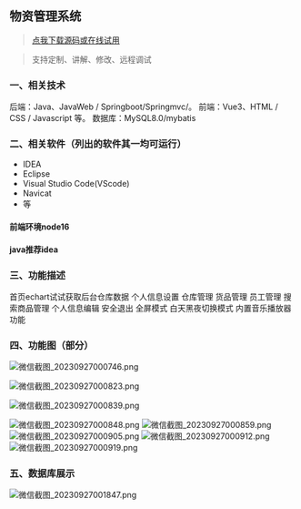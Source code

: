 ## 物资管理系统

> [点我下载源码或在线试用](https://www.notmaker.com/detail/7752f4b05016430b95190b39ae2d4f59/ghbnew) 

> 支持定制、讲解、修改、远程调试


### 一、相关技术
后端：Java、JavaWeb / Springboot/Springmvc/。
前端：Vue3、HTML / CSS / Javascript 等。
数据库：MySQL8.0/mybatis

### 二、相关软件（列出的软件其一均可运行）
- IDEA
- Eclipse
- Visual Studio Code(VScode)
- Navicat
- 等

#### 前端环境node16
#### java推荐idea

### 三、功能描述
首页echart试试获取后台仓库数据
个人信息设置
仓库管理
货品管理
员工管理
搜索商品管理
个人信息编辑
安全退出
全屏模式
白天黑夜切换模式
内置音乐播放器功能

### 四、功能图（部分）

![微信截图_20230927000746.png](https://store.ptcc9.top/notmaker/user_upload/3bd80f18ce8947948de216e157f71105/2024-03-28%2016:35:14_%E5%BE%AE%E4%BF%A1%E6%88%AA%E5%9B%BE_20230927000746.png)

![微信截图_20230927000823.png](https://store.ptcc9.top/notmaker/user_upload/3bd80f18ce8947948de216e157f71105/2024-03-28%2016:35:25_%E5%BE%AE%E4%BF%A1%E6%88%AA%E5%9B%BE_20230927000823.png)

![微信截图_20230927000839.png](https://store.ptcc9.top/notmaker/user_upload/3bd80f18ce8947948de216e157f71105/2024-03-28%2016:35:55_%E5%BE%AE%E4%BF%A1%E6%88%AA%E5%9B%BE_20230927000839.png)

![微信截图_20230927000848.png](https://store.ptcc9.top/notmaker/user_upload/3bd80f18ce8947948de216e157f71105/2024-03-28%2016:36:09_%E5%BE%AE%E4%BF%A1%E6%88%AA%E5%9B%BE_20230927000848.png)
![微信截图_20230927000859.png](https://store.ptcc9.top/notmaker/user_upload/3bd80f18ce8947948de216e157f71105/2024-03-28%2016:36:46_%E5%BE%AE%E4%BF%A1%E6%88%AA%E5%9B%BE_20230927000859.png)![微信截图_20230927000905.png](https://store.ptcc9.top/notmaker/user_upload/3bd80f18ce8947948de216e157f71105/2024-03-28%2016:37:00_%E5%BE%AE%E4%BF%A1%E6%88%AA%E5%9B%BE_20230927000905.png)
![微信截图_20230927000912.png](https://store.ptcc9.top/notmaker/user_upload/3bd80f18ce8947948de216e157f71105/2024-03-28%2016:37:55_%E5%BE%AE%E4%BF%A1%E6%88%AA%E5%9B%BE_20230927000912.png)
![微信截图_20230927000919.png](https://store.ptcc9.top/notmaker/user_upload/3bd80f18ce8947948de216e157f71105/2024-03-28%2016:38:03_%E5%BE%AE%E4%BF%A1%E6%88%AA%E5%9B%BE_20230927000919.png)
### 五、数据库展示
![微信截图_20230927001847.png](https://store.ptcc9.top/notmaker/user_upload/3bd80f18ce8947948de216e157f71105/2024-03-28%2016:38:56_%E5%BE%AE%E4%BF%A1%E6%88%AA%E5%9B%BE_20230927001847.png)
